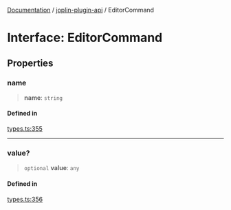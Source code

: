 [Documentation](../../packages.md) / [joplin-plugin-api](../index.md) / EditorCommand

# Interface: EditorCommand

## Properties

### name

> **name**: `string`

#### Defined in

[types.ts:355](https://github.com/rxliuli/joplin-utils/blob/485409801cf7c952cfefe9e29020115fe6abec36/packages/joplin-plugin-api/src/types.ts#L355)

---

### value?

> `optional` **value**: `any`

#### Defined in

[types.ts:356](https://github.com/rxliuli/joplin-utils/blob/485409801cf7c952cfefe9e29020115fe6abec36/packages/joplin-plugin-api/src/types.ts#L356)
